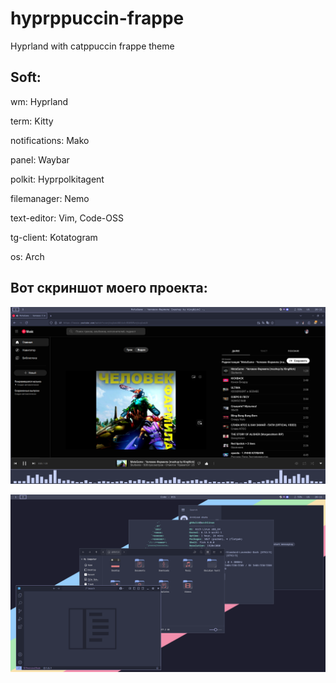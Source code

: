 # hyprppuccin-frappe
Hyprland with catppuccin frappe theme

## Soft:
wm: Hyprland

term: Kitty

notifications: Mako

panel: Waybar

polkit: Hyprpolkitagent

filemanager: Nemo

text-editor: Vim, Code-OSS

tg-client: Kotatogram

os: Arch

## Вот скриншот моего проекта:

![Скриншот интерфейса](https://github.com/Gh0uli4/hyprppuccin-frappe/blob/main/screen/2.png)

![Скриншот интерфейса](https://github.com/Gh0uli4/hyprppuccin-frappe/blob/main/screen/1.png)
